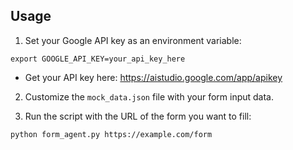 ## Usage
1. Set your Google API key as an environment variable:

```
export GOOGLE_API_KEY=your_api_key_here
```
- Get your API key here: https://aistudio.google.com/app/apikey

2. Customize the `mock_data.json` file with your form input data.

3. Run the script with the URL of the form you want to fill:

```
python form_agent.py https://example.com/form
```

